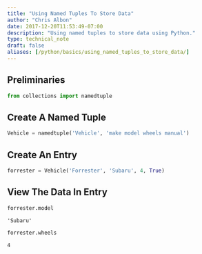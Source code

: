 ```yaml
---
title: "Using Named Tuples To Store Data"
author: "Chris Albon"
date: 2017-12-20T11:53:49-07:00
description: "Using named tuples to store data using Python."
type: technical_note
draft: false
aliases: [/python/basics/using_named_tuples_to_store_data/]
---
```

## Preliminaries


```python
from collections import namedtuple
```

## Create A Named Tuple


```python
Vehicle = namedtuple('Vehicle', 'make model wheels manual')
```

## Create An Entry


```python
forrester = Vehicle('Forrester', 'Subaru', 4, True)
```

## View The Data In Entry


```python
forrester.model
```




    'Subaru'




```python
forrester.wheels
```




    4


